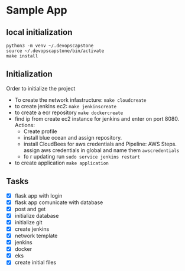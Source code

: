 # Sample App
## local initialization

```
python3 -m venv ~/.devopscapstone
source ~/.devopscapstone/bin/activate
make install
```

## Initialization
Order to initialize the project
 * To create the network infastructure: ```make cloudcreate```  
 * to create jenkins ec2: ```make jenkinscreate```
 * to create a ecr repository ```make dockercreate```
 * find ip from create ec2 instance for jenkins and enter on port 8080. Actions:  
     * Create profile
     * install blue ocean and assign repository.
     * install CloudBees for aws credentials and Pipeline: AWS Steps. assign aws credentials in global and name them `awscredentials`
     * fo   r updating run `sudo service jenkins restart`
 * to create application ```make application```  
 
  
 
 

## Tasks

 - [x] flask app with login
 - [x] flask app comunicate with database
 - [x] post and get 
 - [x] initialize database
 - [x] initialize git
 - [x] create jenkins
 - [x] network template
 - [x] jenkins
 - [x] docker
 - [x] eks
 - [x] create initial files